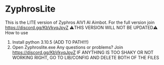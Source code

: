 # ZyphrosLite
This is the LITE version of Zyphros AIV1 AI Aimbot. For the full version join https://discord.gg/KbVkyqJpyZ
⚠️THIS VERSION WILL NOT BE UPDATED⚠️
How to use
1. Install python 3.10.5 (ADD TO PATH!!!)
2. Open Zyphroslite.exe
   Any questions or problems? Join https://discord.gg/KbVkyqJpyZ
IF ANYTHING IS TOO SHAKY OR NOT WORKING RIGHT, GO TO LIB/CONFIG AND DELETE BOTH OF THE FILES

